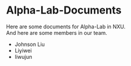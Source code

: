 # Alpha-Lab-Documents
Here are some documents for Alpha-Lab in NXU.  
And here are some members in our team.

* Johnson Liu
* Liyiwei
* liwujun  
